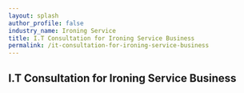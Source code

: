 ```yaml
---
layout: splash 
author_profile: false 
industry_name: Ironing Service
title: I.T Consultation for Ironing Service Business
permalink: /it-consultation-for-ironing-service-business
---
```


## I.T Consultation for Ironing Service Business